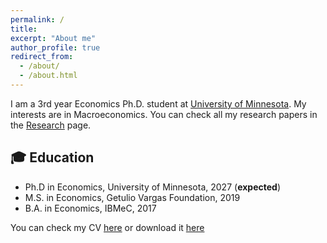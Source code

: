 ```yaml
---
permalink: /
title: 
excerpt: "About me"
author_profile: true
redirect_from:
  - /about/
  - /about.html
---
```


I am a 3rd year Economics Ph.D. student at [University of Minnesota](https://cla.umn.edu/economics/graduate/degrees/phd-economics). My interests are in Macroeconomics. You can check all my research papers in the [Research](/research/) page.

## 🎓 Education

- Ph.D in Economics, University of Minnesota, 2027 (**expected**)
- M.S. in Economics, Getulio Vargas Foundation, 2019
- B.A. in Economics, IBMeC, 2017

You can check my CV [here](/resume) or download it [here](https://github.com/angeloahm/personal-cv/blob/master/CV___Angelo_Mendes.pdf)

